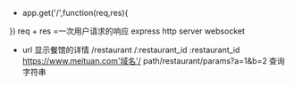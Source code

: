 - app.get('/',function(req,res){

})
req + res =一次用户请求的响应
express http server
websocket

- url 显示餐馆的详情
/restaurant /:restaurant_id
:restaurant_id
https://www.meituan.com'域名'/
path/restaurant/params?a=1&b=2  查询字符串